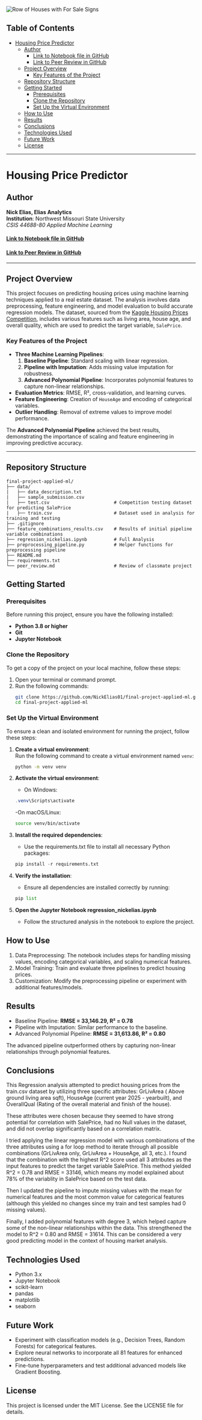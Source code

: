 ![Row of Houses with For Sale Signs](images/houses_for_sale.png)

## Table of Contents
- [Housing Price Predictor](#housing-price-predictor)
  - [Author](#author)
      - [Link to Notebook file in GitHub](#link-to-notebook-file-in-github)
      - [Link to Peer Review in GitHub](#link-to-peer-review-in-github)
  - [Project Overview](#project-overview)
    - [Key Features of the Project](#key-features-of-the-project)
  - [Repository Structure](#repository-structure)
  - [Getting Started](#getting-started)
    - [Prerequisites](#prerequisites)
    - [Clone the Repository](#clone-the-repository)
    - [Set Up the Virtual Environment](#set-up-the-virtual-environment)
  - [How to Use](#how-to-use)
  - [Results](#results)
  - [Conclusions](#conclusions)
  - [Technologies Used](#technologies-used)
  - [Future Work](#future-work)
  - [License](#license)

---

# Housing Price Predictor
## Author  
**Nick Elias, Elias Analytics**  
**Institution**: Northwest Missouri State University  
*CSIS 44688-80 Applied Machine Learning*  
#### [Link to Notebook file in GitHub](https://github.com/NickElias01/final-project-applied-ml/blob/main/regression_nickelias.ipynb)
#### [Link to Peer Review in GitHub](https://github.com/NickElias01/final-project-applied-ml/blob/main/peer_review.md)

---

## Project Overview  
This project focuses on predicting housing prices using machine learning techniques applied to a real estate dataset. The analysis involves data preprocessing, feature engineering, and model evaluation to build accurate regression models. The dataset, sourced from the [Kaggle Housing Prices Competition](https://www.kaggle.com/c/house-prices-advanced-regression-techniques), includes various features such as living area, house age, and overall quality, which are used to predict the target variable, `SalePrice`.

### Key Features of the Project  
- **Three Machine Learning Pipelines**:
  1. **Baseline Pipeline**: Standard scaling with linear regression.  
  2. **Pipeline with Imputation**: Adds missing value imputation for robustness.  
  3. **Advanced Polynomial Pipeline**: Incorporates polynomial features to capture non-linear relationships.  
- **Evaluation Metrics**: RMSE, R², cross-validation, and learning curves.  
- **Feature Engineering**: Creation of `HouseAge` and encoding of categorical variables.  
- **Outlier Handling**: Removal of extreme values to improve model performance.  

The **Advanced Polynomial Pipeline** achieved the best results, demonstrating the importance of scaling and feature engineering in improving predictive accuracy.

---

## Repository Structure  
```plaintext
final-project-applied-ml/
├── data/
|   ├── data_description.txt
|   ├── sample_submission.csv
|   ├── test.csv                        # Competition testing dataset for predicting SalePrice
|   ├── train.csv                       # Dataset used in analysis for training and testing
├── .gitignore
├── feature_combinations_results.csv    # Results of initial pipeline variable combinations
├── regression_nickelias.ipynb          # Full Analysis
├── preprocessing_pipeline.py           # Helper functions for preprocessing pipeline
├── README.md
├── requirements.txt
└── peer_review.md                      # Review of classmate project
```

## Getting Started  

### Prerequisites  
Before running this project, ensure you have the following installed:  
- **Python 3.8 or higher**  
- **Git**  
- **Jupyter Notebook**  

### Clone the Repository  
To get a copy of the project on your local machine, follow these steps:  
1. Open your terminal or command prompt.  
2. Run the following commands:  
   ```bash
   git clone https://github.com/NickElias01/final-project-applied-ml.git
   cd final-project-applied-ml
    ```

### Set Up the Virtual Environment  
To ensure a clean and isolated environment for running the project, follow these steps:

1. **Create a virtual environment**:  
   Run the following command to create a virtual environment named `venv`:  
   ```bash
   python -m venv venv
    ```

2. **Activate the virtual environment**:
    - On Windows:
    ```powershell
    .venv\Scripts\activate
    ```

    -On macOS/Linux:
    ```bash
    source venv/bin/activate
    ```

3. **Install the required dependencies**:
    - Use the requirements.txt file to install all necessary Python packages:
    ```python
    pip install -r requirements.txt
    ```

4. **Verify the installation**:
    - Ensure all dependencies are installed correctly by running:
    ```python
    pip list
    ```

5. **Open the Jupyter Notebook regression_nickelias.ipynb**
    - Follow the structured analysis in the notebook to explore the project.


## How to Use

1. Data Preprocessing: The notebook includes steps for handling missing values, encoding categorical variables, and scaling numerical features.
2. Model Training: Train and evaluate three pipelines to predict housing prices.
3. Customization: Modify the preprocessing pipeline or experiment with additional features/models.


## Results
* Baseline Pipeline: **RMSE = 33,146.29, R² = 0.78**
* Pipeline with Imputation: Similar performance to the baseline.
* Advanced Polynomial Pipeline: **RMSE = 31,613.86, R² = 0.80**

The advanced pipeline outperformed others by capturing non-linear relationships through polynomial features.

## Conclusions
This Regression analysis attempted to predict housing prices from the train.csv dataset by utilizing three specific attributes: GrLivArea ( Above ground living area sqft), HouseAge (current year 2025 - yearbuilt), and OverallQual (Rating of the overall material and finish of the house).

These attributes were chosen because they seemed to have strong potential for correlation with SalePrice, had no Null values in the dataset, and did not overlap significantly based on a correlation matrix.

I tried applying the linear regression model with various combinations of the three attributes using a for loop method to iterate through all possible combinations (GrLivArea only, GrLivArea + HouseAge, all 3, etc.). I found that the combination with the highest R^2 score used all 3 attributes as the input features to predict the target variable SalePrice. This method yielded R^2 = 0.78 and RMSE = 33146, which means my model explained about 78% of the variablity in SalePrice based on the test data.

Then I updated the pipeline to impute missing values with the mean for numerical features and the most common value for categorical features (although this yielded no changes since my train and test samples had 0 missing values).

Finally, I added polynomial features with degree 3, which helped capture some of the non-linear relationships within the data. This strengthened the model to R^2 = 0.80 and RMSE = 31614. This can be considered a very good predicting model in the context of housing market analysis.


## Technologies Used

* Python 3.x
* Jupyter Notebook
* scikit-learn
* pandas
* matplotlib
* seaborn


## Future Work
- Experiment with classification models (e.g., Decision Trees, Random Forests) for categorical features.
- Explore neural networks to incorporate all 81 features for enhanced predictions.
- Fine-tune hyperparameters and test additional advanced models like Gradient Boosting.


## License

This project is licensed under the MIT License. See the LICENSE file for details.